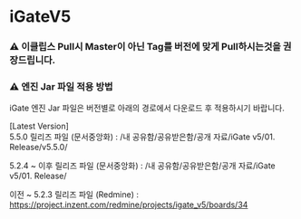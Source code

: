 # iGateV5

### <span class="github-emoji" style="background-image: url(https://github.githubassets.com/images/icons/emoji/unicode/26a0.png?v8)" data-src="https://github.githubassets.com/images/icons/emoji/unicode/26a0.png?v8">⚠</span> **이클립스 Pull시 Master이 아닌 Tag를 버전에 맞게 Pull하시는것을 권장드립니다.** </br>

### <span class="github-emoji" style="background-image: url(https://github.githubassets.com/images/icons/emoji/unicode/26a0.png?v8)" data-src="https://github.githubassets.com/images/icons/emoji/unicode/26a0.png?v8">⚠</span> **엔진 Jar 파일 적용 방법** </br>

iGate 엔진 Jar 파일은 버전별로 아래의 경로에서 다운로드 후 적용하시기 바랍니다.</br>

[Latest Version]</br>
5.5.0 릴리즈 파일 (문서중앙화) : /내 공유함/공유받은함/공개 자료/iGate v5/01. Release/v5.5.0/ </br>

5.2.4 ~ 이후 릴리즈 파일 (문서중앙화) : /내 공유함/공유받은함/공개 자료/iGate v5/01. Release/ </br>

이전 ~ 5.2.3 릴리즈 파일 (Redmine) : https://project.inzent.com/redmine/projects/igate_v5/boards/34
